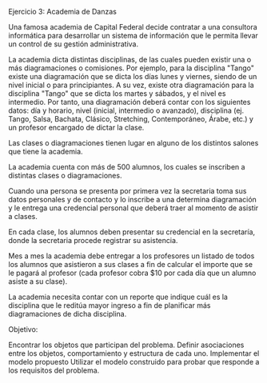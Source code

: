 Ejercicio 3: Academia de Danzas

Una famosa academia de Capital Federal decide contratar a una consultora informática para desarrollar un sistema de información que le permita llevar un control de su gestión administrativa.

La academia dicta distintas disciplinas, de las cuales pueden existir una o más diagramaciones o comisiones. Por ejemplo, para la disciplina "Tango" existe una diagramación que se dicta los días lunes y viernes, siendo de un nivel inicial o para principiantes. A su vez, existe otra diagramación para la disciplina "Tango" que se dicta los martes y sábados, y el nivel es intermedio. Por tanto, una diagramación deberá contar con los siguientes datos: día y horario, nivel (inicial, intermedio o avanzado), disciplina (ej. Tango, Salsa, Bachata, Clásico, Stretching, Contemporáneo, Árabe, etc.) y un profesor encargado de dictar la clase.

Las clases o diagramaciones tienen lugar en alguno de los distintos salones que tiene la academia.

La academia cuenta con más de 500 alumnos, los cuales se inscriben a distintas clases o diagramaciones.

Cuando una persona se presenta por primera vez la secretaria toma sus datos personales y de contacto y lo inscribe a una determina diagramación y le entrega una credencial personal que deberá traer al momento de asistir a clases.

En cada clase, los alumnos deben presentar su credencial en la secretaría, donde la secretaria procede registrar su asistencia.

Mes a mes la academia debe entregar a los profesores un listado de todos los alumnos que asistieron a sus clases a fin de calcular el importe que se le pagará al profesor (cada profesor cobra $10 por cada día que un alumno asiste a su clase).

La academia necesita contar con un reporte que indique cuál es la disciplina que le reditúa mayor ingreso a fin de planificar más diagramaciones de dicha disciplina.

Objetivo:

Encontrar los objetos que participan del problema.
Definir asociaciones entre los objetos, comportamiento y estructura de cada uno.
Implementar el modelo propuesto
Utilizar el modelo construido para probar que responde a los requisitos del problema.
